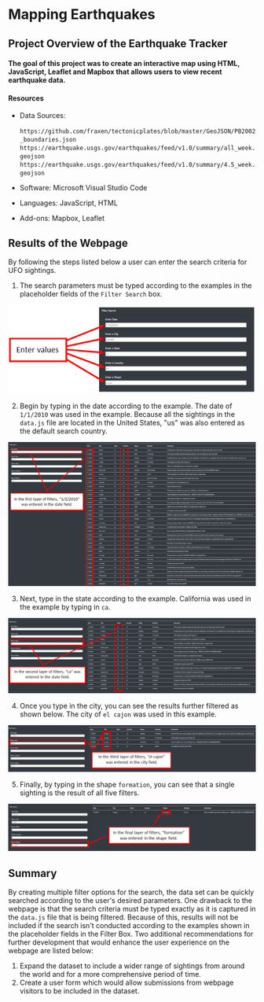 # Mapping Earthquakes

## Project Overview of the Earthquake Tracker
#### The goal of this project was to create an interactive map using HTML, JavaScript, Leaflet and Mapbox that allows users to view recent earthquake data.

#### Resources
- Data Sources: <p>
`https://github.com/fraxen/tectonicplates/blob/master/GeoJSON/PB2002_boundaries.json`
`https://earthquake.usgs.gov/earthquakes/feed/v1.0/summary/all_week.geojson`
`https://earthquake.usgs.gov/earthquakes/feed/v1.0/summary/4.5_week.geojson`</p>

- Software:  Microsoft Visual Studio Code
- Languages:  JavaScript, HTML
- Add-ons:  Mapbox, Leaflet

## Results of the Webpage
By following the steps listed below a user can enter the search criteria for UFO sightings.  

1.  The search parameters must be typed according to the examples in the placeholder fields of the `Filter Search` box.

![Slide_1.PNG](https://github.com/frostbrosracing/UFOs/blob/main/README.md_images/Slide1.PNG)

2.  Begin by typing in the date according to the example.  The date of `1/1/2010` was used in the example.  Because all the sightings in the `data.js` file are located in the United States, "us" was also entered as the default search country.

![Slide_2.PNG](https://github.com/frostbrosracing/UFOs/blob/main/README.md_images/Slide2.PNG)

3.  Next, type in the state according to the example.  California was used in the example by typing in `ca`.

![Slide_3.PNG](https://github.com/frostbrosracing/UFOs/blob/main/README.md_images/Slide3.PNG)

4.  Once you type in the city, you can see the results further filtered as shown below.  The city of `el cajon` was used in this example.

![Slide_4.PNG](https://github.com/frostbrosracing/UFOs/blob/main/README.md_images/Slide4.PNG)

5.  Finally, by typing in the shape `formation`, you can see that a single sighting is the result of all five filters.

![Slide_5.PNG](https://github.com/frostbrosracing/UFOs/blob/main/README.md_images/Slide5.PNG)

## Summary
By creating multiple filter options for the search, the data set can be quickly searched according to the user's desired parameters.  One drawback to the webpage is that the search criteria must be typed exactly as it is captured in the `data.js` file that is being filtered.  Because of this, results will not be included if the search isn't conducted according to the examples shown in the placeholder fields in the Filter Box. Two additional recommendations for further development that would enhance the user experience on the webpage are listed below:

1.  Expand the dataset to include a wider range of sightings from around the world and for a more comprehensive period of time.
2.  Create a user form which would allow submissions from webpage visitors to be included in the dataset.
